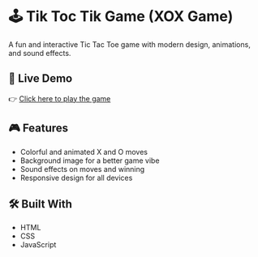 # 🕹️ Tik Toc Tik Game (XOX Game)

A fun and interactive Tic Tac Toe game with modern design, animations, and sound effects.

## 🚀 Live Demo
👉 [Click here to play the game](https://karthik-raj10.github.io/tik-toc-tik-game-/)

## 🎮 Features
- Colorful and animated X and O moves
- Background image for a better game vibe
- Sound effects on moves and winning
- Responsive design for all devices

## 🛠️ Built With
- HTML
- CSS
- JavaScript
